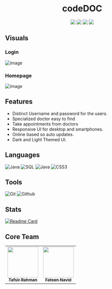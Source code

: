 <h1 align="center">codeDOC</h1>
<p align="center">
   <img src="https://img.shields.io/badge/language-PHP-blue?style"/>
   <img src="https://img.shields.io/github/license/Sheikh-Tafsir/codeDOC"/>
   <img src="https://img.shields.io/github/stars/Sheikh-Tafsir/codeDOC"/>
   <img src="https://img.shields.io/github/forks/Sheikh-Tafsir/codeDOC"/>
</p>

## Visuals

### Login
![image](https://user-images.githubusercontent.com/83116065/199513574-2136f567-b985-4df9-81e5-49ef29141fb2.png)

### Homepage
![image](https://user-images.githubusercontent.com/83116065/199514289-32c19e8f-3b6a-4cfe-a874-eead07572294.png)


## Features
- Distinct Username and password for the users.
- Specialized doctor easy to find
- Take appointments from doctors 
- Responsive UI for desktop and smartphones.
- Online based so auto updates.
- Dark and Light Themed UI.

## Languages
![Java](https://img.shields.io/badge/-Java-000000?style=flat&logo=java)
![SQL](https://img.shields.io/badge/-SQL-000000?style=flat&logo=mysql)
![Java](https://img.shields.io/badge/-JavaFX-000000?style=flat&logo=java)
![CSS3](https://img.shields.io/badge/-CSS-000000?style=flat&logo=css3)
  

## Tools
![Git](https://img.shields.io/badge/-Git-000000?style=flat&logo=git)
![Github](https://img.shields.io/badge/-Github-000000?style=flat&logo=github) <br />

## Stats
[![Readme Card](https://github-readme-stats.vercel.app/api/pin/?username=Sheikh-Tafsir&theme=radical&repo=codeDOC)](https://github.com/anuraghazra/github-readme-stats)


## Core Team
<table>
    <tr>
      <td align="center">
        <a href="https://github.com/Sheikh-Tafsir">
            <img src="https://avatars.githubusercontent.com/u/83116065?v=4" width="100px;" alt=""/>
            <br />
            <sub><b>Tafsir Rahman</b></sub>
        </a>
      </td>
      <td align="center">
        <a href="https://github.com/fateennavid-cse19">
            <img src="https://avatars.githubusercontent.com/u/84742960?v=4" width="100px;" alt=""/>
            <br />
            <sub><b>Fateen Navid</b></sub>
        </a>
      </td>
    </tr>
</table>
